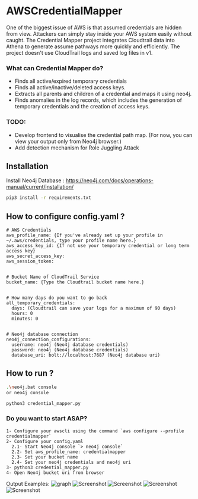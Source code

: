 # AWSCredentialMapper

One of the biggest issue of AWS is that assumed credentials are hidden from view. Attackers can simply stay inside your AWS system easily without caught. The Credential Mapper project integrates Cloudtrail data into Athena to generate assume pathways
more quickly and efficiently. The project doesn't use CloudTrail logs and saved log files in v1.

### What can Credential Mapper do?

- Finds all active/expired temporary credentials
- Finds all active/inactive/deleted access keys.
- Extracts all parents and children of a credential and maps it using neo4j.
- Finds anomalies in the log records, which includes the generation of temporary credentials and the creation of access keys.

### TODO:

- Develop frontend to visualise the credential path map. (For now, you can view your output only from Neo4j browser.)
- Add detection mechanism for Role Juggling Attack

## Installation

Install Neo4j Database : https://neo4j.com/docs/operations-manual/current/installation/

```sh
pip3 install -r requirements.txt
```

## How to configure config.yaml ?

```
# AWS Credentials
aws_profile_name: {If you've already set up your profile in ~/.aws/credentials, type your profile name here.}
aws_access_key_id: {If not use your temporary credential or long term access key}
aws_secret_access_key:
aws_session_token:


# Bucket Name of CloudTrail Service
bucket_name: {Type the Cloudtrail bucket name here.}


# How many days do you want to go back
all_temporary_credentials:
  days: (Cloudtrail can save your logs for a maximum of 90 days)
  hours: 0
  minutes: 0


# Neo4j database connection
neo4j_connection_configurations:
  username: neo4j (Neo4j database credentials)
  password: neo4j (Neo4j database credentials)
  database_uri: bolt://localhost:7687 (Neo4j database uri)
```

## How to run ?

```sh
.\neo4j.bat console
or neo4j console
```

```sh
python3 credential_mapper.py
```

### Do you want to start ASAP?

```
1- Configure your awscli using the command `aws configure --profile credentialmapper`
2- Configure your config.yaml
  2.1- Start Neo4j console `> neo4j console`
  2.2- Set aws_profile_name: credentialmapper
  2.3- Set your bucket name 
  2.4- Set your neo4j credentials and neo4j uri
3- python3 credential_mapper.py
4- Open Neo4j bucket uri from browser
```

Output Examples:
![graph](https://github.com/AyberkHalac/AWSCredentialMapper/assets/9082447/6b781bbb-a7b1-41ba-9687-468822ef16f6)
![Screenshot](https://github.com/AyberkHalac/AWSCredentialMapper/assets/9082447/99b33a91-0a5d-4476-8c0a-2ba0d9b086cc)
![Screenshot](https://github.com/AyberkHalac/AWSCredentialMapper/assets/9082447/2fc4f6c2-d47a-4c09-8cc1-d395f35dab0f)
![Screenshot](https://github.com/AyberkHalac/AWSCredentialMapper/assets/9082447/7295611a-79b8-4e60-a3b9-1f271ee90595)
![Screenshot](https://github.com/AyberkHalac/AWSCredentialMapper/assets/9082447/604510ed-35cb-4efe-949d-c5647d9f5c31)

